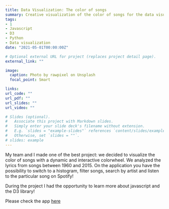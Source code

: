 ```yaml
---
title: Data Visualization: The color of songs
summary: Creative visualization of the color of songs for the data visualization course at EPFL.
tags:
- 1
- Javascript
- D3
- Python
- Data visualization
date: "2021-05-01T00:00:00Z"

# Optional external URL for project (replaces project detail page).
external_link: ""

image:
  caption: Photo by rawpixel on Unsplash
  focal_point: Smart

links:
url_code: ""
url_pdf: ""
url_slides: ""
url_video: ""

# Slides (optional).
#   Associate this project with Markdown slides.
#   Simply enter your slide deck's filename without extension.
#   E.g. `slides = "example-slides"` references `content/slides/example-slides.md`.
#   Otherwise, set `slides = ""`.
# slides: example
---
```


My team and I made one of the best project: we decided to visualize the color of songs with a dynamic and interactive colorwheel. 
We analyzed the lyrics from songs between 1960 and 2015. 
On the application you have the possibility to switch to a histogram, filter songs, search by artist and listen to the particular song on Spotify!

During the project I had the opportunity to learn more about javascript and the D3 library!

Please check the app [here](https://com-480-data-visualization.github.io/data-visualization-project-2021-pia/)
